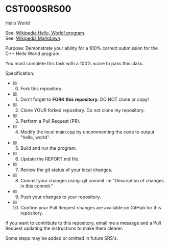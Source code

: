 # CST000SRS00
Hello World

See: [Wikipedia Hello, World! program](https://en.wikipedia.org/wiki/%22Hello,_World!%22_program).  
See: [Wikipedia Markdown](https://en.wikipedia.org/wiki/Markdown).  

Purpose: 
Demonstrate your ability for a 100% correct submission for the C++ Hello World program.  

You must complete this task with a 100% score to pass this class.  

Specification:  

- [x] 0. Fork this repository.    
- [x] 1. Don't forget to **FORK this repository.**  DO NOT clone or copy!  
- [x] 2. Clone YOUR forked repository. Do not clone my repository.  
- [x] 3. Perform a Pull Request (PR).  
- [x] 4. Modify the local main.cpp by uncommenting the code to output "hello, world".  
- [x] 5. Build and run the program.  
- [x] 6. Update the REPORT.md file.  
- [x] 7. Review the git status of your local changes.  
- [x] 8. Commit your changes using: git commit -m "Description of changes in this commit."  
- [x] 9. Push your changes to your repository.  
- [x] 10. Confirm your Pull Request changes are available on GitHub for this repository.  

If you want to contribute to this repository, email me a message and a Pull Request updating the instructions to make them clearer.  

Some steps may be added or omitted in future SRS's.  

###  

